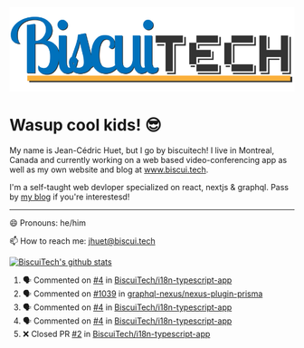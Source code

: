 ![BiscuiTech Logo](https://github.com/BiscuiTech/BiscuiTech/blob/master/BiscuiTech%20Logo%20(2019)%20(Small).png)
# Wasup cool kids! 😎

My name is Jean-Cédric Huet, but I go by biscuitech! I live in Montreal, Canada and currently working on a web based video-conferencing app as well as my own website and blog at www.biscui.tech.

I'm a self-taught web devloper specialized on react, nextjs & graphql. Pass by [my blog](https://www.biscui.tech/en/blog) if you're interestesd!
______
😄 Pronouns: he/him

📫 How to reach me: jhuet@biscui.tech

[![BiscuiTech's github stats](https://github-readme-stats.vercel.app/api?username=biscuitech)](https://github.com/anuraghazra/github-readme-stats)

<!--START_SECTION:activity-->
1. 🗣 Commented on [#4](https://github.com/BiscuiTech/i18n-typescript-app/issues/4) in [BiscuiTech/i18n-typescript-app](https://github.com/BiscuiTech/i18n-typescript-app)
2. 🗣 Commented on [#1039](https://github.com/graphql-nexus/nexus-plugin-prisma/issues/1039) in [graphql-nexus/nexus-plugin-prisma](https://github.com/graphql-nexus/nexus-plugin-prisma)
3. 🗣 Commented on [#4](https://github.com/BiscuiTech/i18n-typescript-app/issues/4) in [BiscuiTech/i18n-typescript-app](https://github.com/BiscuiTech/i18n-typescript-app)
4. 🗣 Commented on [#4](https://github.com/BiscuiTech/i18n-typescript-app/issues/4) in [BiscuiTech/i18n-typescript-app](https://github.com/BiscuiTech/i18n-typescript-app)
5. ❌ Closed PR [#2](https://github.com/BiscuiTech/i18n-typescript-app/pull/2) in [BiscuiTech/i18n-typescript-app](https://github.com/BiscuiTech/i18n-typescript-app)
<!--END_SECTION:activity-->
